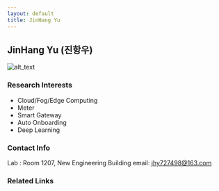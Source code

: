 ```yaml
---
layout: default
title: JinHang Yu
---
```


## JinHang Yu (진항우)
![alt_text](../assets/img/profile_JinHangYu.png)

### Research Interests
- Cloud/Fog/Edge Computing
- Meter
- Smart Gateway
- Auto Onboarding
- Deep Learning

### Contact Info
Lab : Room 1207, New Engineering Building
email: jhy727498@163.com

### Related Links

